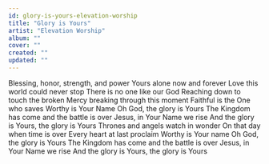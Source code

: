 ```yaml
---
id: glory-is-yours-elevation-worship
title: "Glory is Yours"
artist: "Elevation Worship"
album: ""
cover: ""
created: ""
updated: ""
---
```


Blessing, honor, strength, and power
Yours alone now and forever
Love this world could never stop
There is no one like our God
Reaching down to touch the broken
Mercy breaking through this moment
Faithful is the One who saves
Worthy is Your Name
Oh God, the glory is Yours
The Kingdom has come and the battle is over
Jesus, in Your Name we rise
And the glory is Yours, the glory is Yours
Thrones and angels watch in wonder
On that day when time is over
Every heart at last proclaim
Worthy is Your name
Oh God, the glory is Yours
The Kingdom has come and the battle is over
Jesus, in Your Name we rise
And the glory is Yours, the glory is Yours